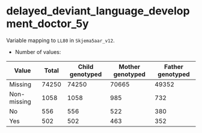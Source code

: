 # delayed_deviant_language_development_doctor_5y
Variable mapping to `LL80` in `Skjema5aar_v12`.
- Number of values:

| Value | Total | Child genotyped | Mother genotyped | Father genotyped |
| ----- | ----- | --------------- | ---------------- | ---------------- |
| Missing | 74250 | 74250 | 70665 | 49352 |
| Non-missing | 1058 | 1058 | 985 | 732 |
| No | 556 | 556 | 522 |380 |
| Yes | 502 | 502 | 463 |352 |



